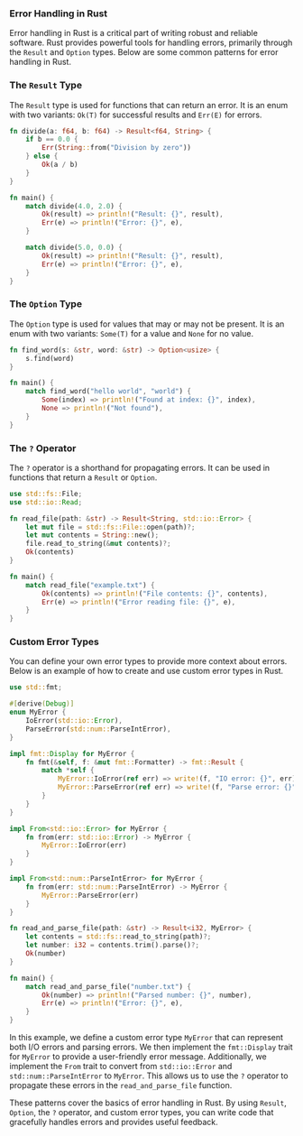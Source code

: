 ### Error Handling in Rust

Error handling in Rust is a critical part of writing robust and reliable software. Rust provides powerful tools for handling errors, primarily through the `Result` and `Option` types. Below are some common patterns for error handling in Rust.

### The `Result` Type

The `Result` type is used for functions that can return an error. It is an enum with two variants: `Ok(T)` for successful results and `Err(E)` for errors.

```rust
fn divide(a: f64, b: f64) -> Result<f64, String> {
    if b == 0.0 {
        Err(String::from("Division by zero"))
    } else {
        Ok(a / b)
    }
}

fn main() {
    match divide(4.0, 2.0) {
        Ok(result) => println!("Result: {}", result),
        Err(e) => println!("Error: {}", e),
    }

    match divide(5.0, 0.0) {
        Ok(result) => println!("Result: {}", result),
        Err(e) => println!("Error: {}", e),
    }
}
```

### The `Option` Type

The `Option` type is used for values that may or may not be present. It is an enum with two variants: `Some(T)` for a value and `None` for no value.

```rust
fn find_word(s: &str, word: &str) -> Option<usize> {
    s.find(word)
}

fn main() {
    match find_word("hello world", "world") {
        Some(index) => println!("Found at index: {}", index),
        None => println!("Not found"),
    }
}
```

### The `?` Operator

The `?` operator is a shorthand for propagating errors. It can be used in functions that return a `Result` or `Option`.

```rust
use std::fs::File;
use std::io::Read;

fn read_file(path: &str) -> Result<String, std::io::Error> {
    let mut file = std::fs::File::open(path)?;
    let mut contents = String::new();
    file.read_to_string(&mut contents)?;
    Ok(contents)
}

fn main() {
    match read_file("example.txt") {
        Ok(contents) => println!("File contents: {}", contents),
        Err(e) => println!("Error reading file: {}", e),
    }
}
```

### Custom Error Types

You can define your own error types to provide more context about errors. Below is an example of how to create and use custom error types in Rust.

```rust
use std::fmt;

#[derive(Debug)]
enum MyError {
    IoError(std::io::Error),
    ParseError(std::num::ParseIntError),
}

impl fmt::Display for MyError {
    fn fmt(&self, f: &mut fmt::Formatter) -> fmt::Result {
        match *self {
            MyError::IoError(ref err) => write!(f, "IO error: {}", err),
            MyError::ParseError(ref err) => write!(f, "Parse error: {}", err),
        }
    }
}

impl From<std::io::Error> for MyError {
    fn from(err: std::io::Error) -> MyError {
        MyError::IoError(err)
    }
}

impl From<std::num::ParseIntError> for MyError {
    fn from(err: std::num::ParseIntError) -> MyError {
        MyError::ParseError(err)
    }
}

fn read_and_parse_file(path: &str) -> Result<i32, MyError> {
    let contents = std::fs::read_to_string(path)?;
    let number: i32 = contents.trim().parse()?;
    Ok(number)
}

fn main() {
    match read_and_parse_file("number.txt") {
        Ok(number) => println!("Parsed number: {}", number),
        Err(e) => println!("Error: {}", e),
    }
}
```

In this example, we define a custom error type `MyError` that can represent both I/O errors and parsing errors. We then implement the `fmt::Display` trait for `MyError` to provide a user-friendly error message. Additionally, we implement the `From` trait to convert from `std::io::Error` and `std::num::ParseIntError` to `MyError`. This allows us to use the `?` operator to propagate these errors in the `read_and_parse_file` function.

These patterns cover the basics of error handling in Rust. By using `Result`, `Option`, the `?` operator, and custom error types, you can write code that gracefully handles errors and provides useful feedback.